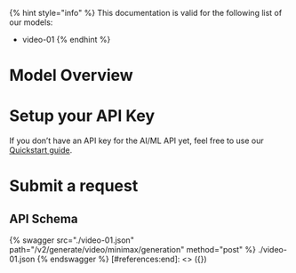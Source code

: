 [#references:start]: <> ({ "template": "openapi" })
{% hint style="info" %}
This documentation is valid for the following list of our models:
* video-01
{% endhint %}

# Model Overview


# Setup your API Key
If you don’t have an API key for the AI/ML API yet, feel free to use our [Quickstart guide](https://docs.aimlapi.com/quickstart/setting-up).

# Submit a request
## API Schema
{% swagger src="./video-01.json" path="/v2/generate/video/minimax/generation" method="post" %}
./video-01.json
{% endswagger %}
[#references:end]: <> ({})